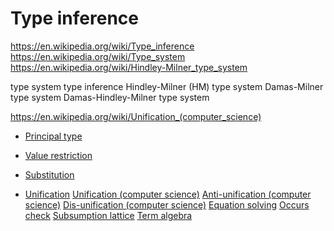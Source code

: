 # Type inference

https://en.wikipedia.org/wiki/Type_inference
https://en.wikipedia.org/wiki/Type_system
https://en.wikipedia.org/wiki/Hindley-Milner_type_system


type system
type inference
Hindley-Milner (HM) type system
Damas-Milner type system
Damas-Hindley-Milner type system


https://en.wikipedia.org/wiki/Unification_(computer_science)
- [Principal type](https://en.wikipedia.org/wiki/Principal_type)
- [Value restriction](https://en.wikipedia.org/wiki/Value_restriction)
- [Substitution](https://en.wikipedia.org/wiki/Category:Substitution_(logic))

- [Unification](https://en.wikipedia.org/wiki/Category:Unification_(computer_science))
[Unification (computer science)](https://en.wikipedia.org/wiki/Unification_(computer_science))
[Anti-unification (computer science)](https://en.wikipedia.org/wiki/Anti-unification_(computer_science))
[Dis-unification (computer science)](https://en.wikipedia.org/wiki/Dis-unification_(computer_science))
[Equation solving](https://en.wikipedia.org/wiki/Equation_solving)
[Occurs check](https://en.wikipedia.org/wiki/Occurs_check)
[Subsumption lattice](https://en.wikipedia.org/wiki/Subsumption_lattice)
[Term algebra](https://en.wikipedia.org/wiki/Term_algebra)
